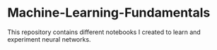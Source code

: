 # Machine-Learning-Fundamentals
This repository contains different notebooks I created to learn and experiment neural networks.
